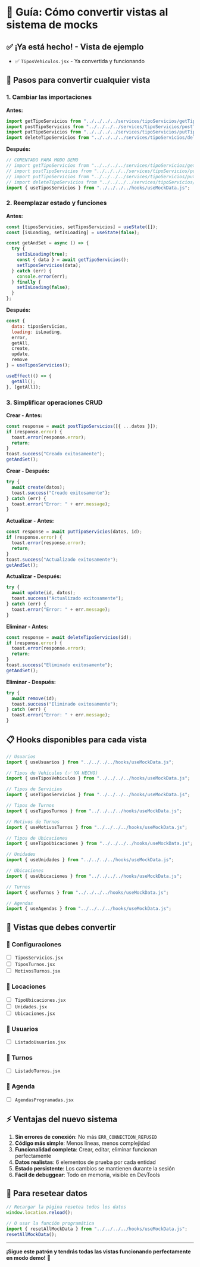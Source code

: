 # 🔧 Guía: Cómo convertir vistas al sistema de mocks

## ✅ **¡Ya está hecho!** - Vista de ejemplo
- ✅ `TiposVehiculos.jsx` - Ya convertida y funcionando

## 🚀 **Pasos para convertir cualquier vista**

### 1. Cambiar las importaciones
**Antes:**
```javascript
import getTipoServicios from "../../../../services/tipoServicios/getTipoServicios.js";
import postTipoServicios from "../../../../services/tipoServicios/postTipoServicios.js";
import putTipoServicios from "../../../../services/tipoServicios/putTipoServicios.js";
import deleteTipoServicios from "../../../../services/tipoServicios/deleteTipoServicios.js";
```

**Después:**
```javascript
// COMENTADO PARA MODO DEMO
// import getTipoServicios from "../../../../services/tipoServicios/getTipoServicios.js";
// import postTipoServicios from "../../../../services/tipoServicios/postTipoServiios.js";
// import putTipoServicios from "../../../../services/tipoServicios/putTipoServicios.js";
// import deleteTipoServicios from "../../../../services/tipoServicios/deleteTipoServicios.js";
import { useTiposServicios } from "../../../../hooks/useMockData.js";
```

### 2. Reemplazar estado y funciones
**Antes:**
```javascript
const [tiposServicios, setTiposServicios] = useState([]);
const [isLoading, setIsLoading] = useState(false);

const getAndSet = async () => {
  try {
    setIsLoading(true);
    const { data } = await getTipoServicios();
    setTiposServicios(data);
  } catch (err) {
    console.error(err);
  } finally {
    setIsLoading(false);
  }
};
```

**Después:**
```javascript
const { 
  data: tiposServicios, 
  loading: isLoading, 
  error,
  getAll,
  create,
  update,
  remove 
} = useTiposServicios();

useEffect(() => {
  getAll();
}, [getAll]);
```

### 3. Simplificar operaciones CRUD
**Crear - Antes:**
```javascript
const response = await postTipoServicios([{ ...datos }]);
if (response.error) {
  toast.error(response.error);
  return;
}
toast.success("Creado exitosamente");
getAndSet();
```

**Crear - Después:**
```javascript
try {
  await create(datos);
  toast.success("Creado exitosamente");
} catch (err) {
  toast.error("Error: " + err.message);
}
```

**Actualizar - Antes:**
```javascript
const response = await putTipoServicios(datos, id);
if (response.error) {
  toast.error(response.error);
  return;
}
toast.success("Actualizado exitosamente");
getAndSet();
```

**Actualizar - Después:**
```javascript
try {
  await update(id, datos);
  toast.success("Actualizado exitosamente");
} catch (err) {
  toast.error("Error: " + err.message);
}
```

**Eliminar - Antes:**
```javascript
const response = await deleteTipoServicios(id);
if (response.error) {
  toast.error(response.error);
  return;
}
toast.success("Eliminado exitosamente");
getAndSet();
```

**Eliminar - Después:**
```javascript
try {
  await remove(id);
  toast.success("Eliminado exitosamente");
} catch (err) {
  toast.error("Error: " + err.message);
}
```

## 📋 **Hooks disponibles para cada vista**

```javascript
// Usuarios
import { useUsuarios } from "../../../../hooks/useMockData.js";

// Tipos de Vehículos (✅ YA HECHO)
import { useTiposVehiculos } from "../../../../hooks/useMockData.js";

// Tipos de Servicios
import { useTiposServicios } from "../../../../hooks/useMockData.js";

// Tipos de Turnos
import { useTiposTurnos } from "../../../../hooks/useMockData.js";

// Motivos de Turnos
import { useMotivosTurnos } from "../../../../hooks/useMockData.js";

// Tipos de Ubicaciones
import { useTipoUbicaciones } from "../../../../hooks/useMockData.js";

// Unidades
import { useUnidades } from "../../../../hooks/useMockData.js";

// Ubicaciones
import { useUbicaciones } from "../../../../hooks/useMockData.js";

// Turnos
import { useTurnos } from "../../../../hooks/useMockData.js";

// Agendas
import { useAgendas } from "../../../../hooks/useMockData.js";
```

## 🎯 **Vistas que debes convertir**

### 📁 Configuraciones
- [ ] `TiposServicios.jsx`
- [ ] `TiposTurnos.jsx`
- [ ] `MotivosTurnos.jsx`

### 📁 Locaciones  
- [ ] `TipoUbicaciones.jsx`
- [ ] `Unidades.jsx`
- [ ] `Ubicaciones.jsx`

### 📁 Usuarios
- [ ] `ListadoUsuarios.jsx`

### 📁 Turnos
- [ ] `ListadoTurnos.jsx`

### 📁 Agenda
- [ ] `AgendasProgramadas.jsx`

## ⚡ **Ventajas del nuevo sistema**

1. **Sin errores de conexión**: No más `ERR_CONNECTION_REFUSED`
2. **Código más simple**: Menos líneas, menos complejidad
3. **Funcionalidad completa**: Crear, editar, eliminar funcionan perfectamente
4. **Datos realistas**: 6 elementos de prueba por cada entidad
5. **Estado persistente**: Los cambios se mantienen durante la sesión
6. **Fácil de debuggear**: Todo en memoria, visible en DevTools

## 🔄 **Para resetear datos**
```javascript
// Recargar la página resetea todos los datos
window.location.reload();

// O usar la función programática
import { resetAllMockData } from "../../../../hooks/useMockData.js";
resetAllMockData();
```

---

**¡Sigue este patrón y tendrás todas las vistas funcionando perfectamente en modo demo!** 🎉